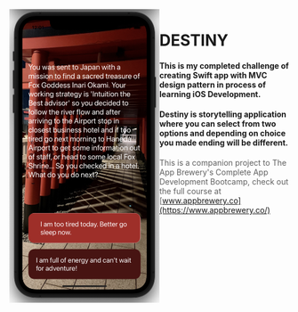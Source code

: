 <img align="left" src="../Destini/My_Destiny.png" width="270"/>

#  DESTINY

#### This is my completed challenge of creating Swift app with MVC design pattern in process of learning iOS Development.

#### Destiny is storytelling application where you can select from two options and depending on choice you made ending will be different.

>This is a companion project to The App Brewery's Complete App Development Bootcamp, check out the full course at [www.appbrewery.co](https://www.appbrewery.co/)
